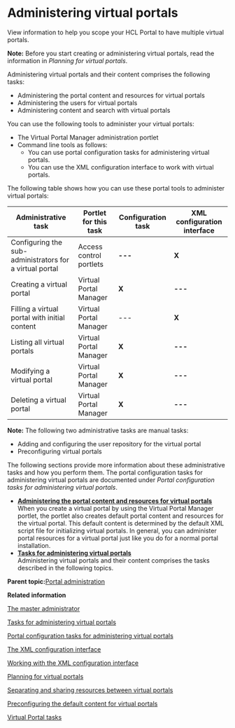 # Administering virtual portals

View information to help you scope your HCL Portal to have multiple virtual portals.

**Note:** Before you start creating or administering virtual portals, read the information in *Planning for virtual portals*.

Administering virtual portals and their content comprises the following tasks:

-   Administering the portal content and resources for virtual portals
-   Administering the users for virtual portals
-   Administering content and search with virtual portals

You can use the following tools to administer your virtual portals:

-   The Virtual Portal Manager administration portlet
-   Command line tools as follows:
    -   You can use portal configuration tasks for administering virtual portals.
    -   You can use the XML configuration interface to work with virtual portals.

The following table shows how you can use these portal tools to administer virtual portals:

|Administrative task|Portlet for this task|Configuration task|XML configuration interface|
|-------------------|---------------------|------------------|---------------------------|
|Configuring the sub-administrators for a virtual portal|Access control portlets|**---**|**X**|
|Creating a virtual portal|Virtual Portal Manager|**X**|**---**|
|Filling a virtual portal with initial content|Virtual Portal Manager|---|**X**|
|Listing all virtual portals|Virtual Portal Manager|**X**|**---**|
|Modifying a virtual portal|Virtual Portal Manager|**X**|**---**|
|Deleting a virtual portal|Virtual Portal Manager|**X**|**---**|

**Note:** The following two administrative tasks are manual tasks:

-   Adding and configuring the user repository for the virtual portal
-   Preconfiguring virtual portals

The following sections provide more information about these administrative tasks and how you perform them. The portal configuration tasks for administering virtual portals are documented under *Portal configuration tasks for administering virtual portals*.

-   **[Administering the portal content and resources for virtual portals](../admin-system/advp_adm_content.md)**  
When you create a virtual portal by using the Virtual Portal Manager portlet, the portlet also creates default portal content and resources for the virtual portal. This default content is determined by the default XML script file for initializing virtual portals. In general, you can administer portal resources for a virtual portal just like you do for a normal portal installation.
-   **[Tasks for administering virtual portals](../admin-system/advptsk.md)**  
Administering virtual portals and their content comprises the tasks described in the following topics.

**Parent topic:**[Portal administration](../practitioner_studio/administration.md)

**Related information**  


[The master administrator](../admin-system/advppln_roles_mastr_adm.md)

[Tasks for administering virtual portals](../admin-system/advptsk.md)

[Portal configuration tasks for administering virtual portals](../admin-system/advp_cfgtsk.md)

[The XML configuration interface](../admin-system/admxmlai.md)

[Working with the XML configuration interface](../admin-system/adxmltsk.md)

[Planning for virtual portals](../admin-system/advppln.md)

[Separating and sharing resources between virtual portals](../admin-system/advppln_scope.md)

[Preconfiguring the default content for virtual portals](../admin-system/advp_precfg_content.md)

[Virtual Portal tasks](../migrate/virt_portal_post_mig.md)

